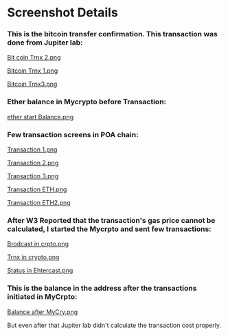 # Screenshot Details

### This is the bitcoin transfer confirmation. This transaction was done from Jupiter lab: ###

[Bit coin Trnx 2.png](file:///C:\Users\chand\Desktop\wallet\Screenshots\Bit%20coin%20Trnx%202.png)

[Bitcoin Trnx 1.png](file:///C:\Users\chand\Desktop\wallet\Screenshots\Bitcoin%20Trnx%201.png)

[Bitcoin Trnx3.png](file:///C:\Users\chand\Desktop\wallet\Screenshots\Bitcoin%20Trnx3.png)

### Ether balance in Mycrypto before Transaction: ###

[ether start Balance.png](file:///C:\Users\chand\Desktop\wallet\Screenshots\ether%20start%20Balance.png)

### Few transaction screens in POA chain: ###

[Transaction 1.png](file:///C:\Users\chand\Desktop\wallet\Screenshots\Transaction%204.png)

[Transaction 2.png](file:///C:\Users\chand\Desktop\wallet\Screenshots\Transaction%206.png)

[Transaction 3.png](file:///C:\Users\chand\Desktop\wallet\Screenshots\Transaction%207.png)

[Transaction ETH.png](file:///C:\Users\chand\Desktop\wallet\Screenshots\Transaction%20ETH.png)

[Transaction ETH2.png](file:///C:\Users\chand\Desktop\wallet\Screenshots\Transaction%20ETH2.png)

### After W3 Reported that the transaction's gas price cannot be calculated, I started the Mycrpto and sent few transactions: ###

[Brodcast in crpto.png](file:///C:\Users\chand\Desktop\wallet\Screenshots\Trnx%20brodcast%20in%20crpto.png)

[Trnx in crypto.png](file:///C:\Users\chand\Desktop\wallet\Screenshots\Trnx%20in%20crypto.png)

[Status in Ehtercast.png](file:///C:\Users\chand\Desktop\wallet\Screenshots\Trnx%20status%20in%20Ehtercast.png)

### This is the balance in the address after the transactions initiated in MyCrpto: ###

[Balance after MyCry.png](file:///C:\Users\chand\Desktop\wallet\Screenshots\Balance%20after%20MyCry.png)



But even after that Jupiter lab didn't calculate the transaction cost
properly.

